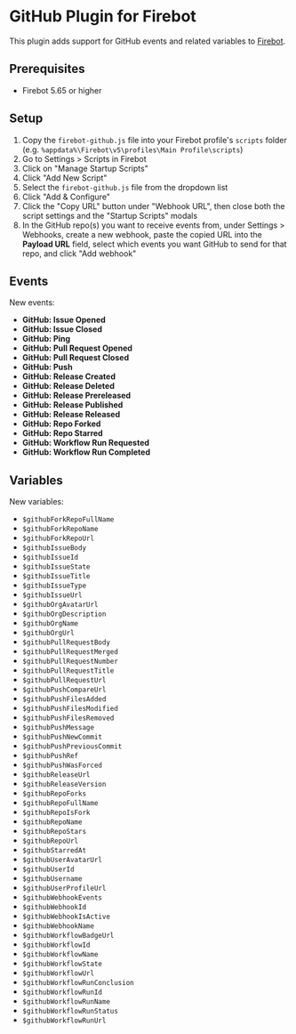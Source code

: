 # GitHub Plugin for Firebot

This plugin adds support for GitHub events and related variables to [Firebot](https://firebot.app).

## Prerequisites
- Firebot 5.65 or higher

## Setup

1. Copy the `firebot-github.js` file into your Firebot profile's `scripts` folder (e.g. `%appdata%\Firebot\v5\profiles\Main Profile\scripts`)
2. Go to Settings > Scripts in Firebot
3. Click on "Manage Startup Scripts"
4. Click "Add New Script"
5. Select the `firebot-github.js` file from the dropdown list
6. Click "Add & Configure"
7. Click the "Copy URL" button under "Webhook URL", then close both the script settings and the "Startup Scripts" modals
8. In the GitHub repo(s) you want to receive events from, under Settings > Webhooks, create a new webhook, paste the copied URL into the **Payload URL** field, select which events you want GitHub to send for that repo, and click "Add webhook"

## Events

New events:
- **GitHub: Issue Opened**
- **GitHub: Issue Closed**
- **GitHub: Ping**
- **GitHub: Pull Request Opened**
- **GitHub: Pull Request Closed**
- **GitHub: Push**
- **GitHub: Release Created**
- **GitHub: Release Deleted**
- **GitHub: Release Prereleased**
- **GitHub: Release Published**
- **GitHub: Release Released**
- **GitHub: Repo Forked**
- **GitHub: Repo Starred**
- **GitHub: Workflow Run Requested**
- **GitHub: Workflow Run Completed**

## Variables

New variables:
- `$githubForkRepoFullName`
- `$githubForkRepoName`
- `$githubForkRepoUrl`
- `$githubIssueBody`
- `$githubIssueId`
- `$githubIssueState`
- `$githubIssueTitle`
- `$githubIssueType`
- `$githubIssueUrl`
- `$githubOrgAvatarUrl`
- `$githubOrgDescription`
- `$githubOrgName`
- `$githubOrgUrl`
- `$githubPullRequestBody`
- `$githubPullRequestMerged`
- `$githubPullRequestNumber`
- `$githubPullRequestTitle`
- `$githubPullRequestUrl`
- `$githubPushCompareUrl`
- `$githubPushFilesAdded`
- `$githubPushFilesModified`
- `$githubPushFilesRemoved`
- `$githubPushMessage`
- `$githubPushNewCommit`
- `$githubPushPreviousCommit`
- `$githubPushRef`
- `$githubPushWasForced`
- `$githubReleaseUrl`
- `$githubReleaseVersion`
- `$githubRepoForks`
- `$githubRepoFullName`
- `$githubRepoIsFork`
- `$githubRepoName`
- `$githubRepoStars`
- `$githubRepoUrl`
- `$githubStarredAt`
- `$githubUserAvatarUrl`
- `$githubUserId`
- `$githubUsername`
- `$githubUserProfileUrl`
- `$githubWebhookEvents`
- `$githubWebhookId`
- `$githubWebhookIsActive`
- `$githubWebhookName`
- `$githubWorkflowBadgeUrl`
- `$githubWorkflowId`
- `$githubWorkflowName`
- `$githubWorkflowState`
- `$githubWorkflowUrl`
- `$githubWorkflowRunConclusion`
- `$githubWorkflowRunId`
- `$githubWorkflowRunName`
- `$githubWorkflowRunStatus`
- `$githubWorkflowRunUrl`